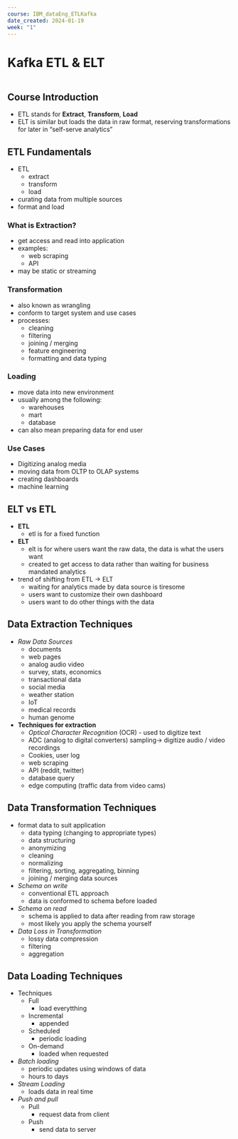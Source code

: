 ```yaml
---
course: IBM_dataEng_ETLKafka
date_created: 2024-01-19
week: "1"
---
```

# Kafka ETL & ELT
```toc
```

## Course Introduction
- ETL stands for **Extract**, **Transform**, **Load**
- ELT is similar but loads the data in raw format, reserving transformations for later in “self-serve analytics”

## ETL Fundamentals
- ETL
	- extract 
	- transform
	- load
- curating data from multiple sources
- format and load
### What is Extraction?
- get access and read into application
- examples:
	- web scraping
	- API
- may be static or streaming
### Transformation
- also known as wrangling
- conform to target system and use cases
- processes:
	- cleaning
	- filtering
	- joining / merging
	- feature engineering
	- formatting and data typing
### Loading
- move data into new environment
- usually among the following:
	- warehouses
	- mart
	- database
- can also mean preparing data for end user

### Use Cases
- Digitizing analog media
- moving data from  OLTP to OLAP systems
- creating dashboards
- machine learning

## ELT vs ETL
- **ETL**
	- etl is for a fixed function
- **ELT**
	- elt is for where users want the raw data, the data is what the users want
	- created to get access to data rather than waiting for business mandated analytics
- trend of shifting from ETL → ELT
	- waiting for analytics made by data source is tiresome
	- users want to customize their own dashboard
	- users want to do other things with the data

## Data Extraction Techniques
- *Raw Data Sources*
	- documents
	- web pages
	- analog audio video
	- survey, stats, economics
	- transactional data
	- social media 
	- weather station
	- IoT
	- medical records
	- human genome
- **Techniques for extraction**
	- *Optical Character Recognition* (OCR) - used to digitize text
	- ADC (analog to digital converters) sampling→ digitize audio / video recordings 
	- Cookies, user log
	- web scraping
	- API (reddit, twitter)
	- database query
	- edge computing (traffic data from video cams)
## Data Transformation Techniques
- format data to suit application
	- data typing (changing to appropriate types)
	- data structuring
	- anonymizing
	- cleaning
	- normalizing
	- filtering, sorting, aggregating, binning
	- joining / merging data sources
- *Schema on write*
	- conventional ETL approach
	- data is conformed to schema before loaded
- *Schema on read*
	- schema is applied to data after reading from raw storage
	- most likely you apply the schema yourself
- *Data Loss in Transformation*
	- lossy data compression
	- filtering
	- aggregation
## Data Loading Techniques
- Techniques
	- Full
		- load everytthing
	- Incremental
		- appended
	- Scheduled
		- periodic loading
	- On-demand
		- loaded when requested
- *Batch loading*
	- periodic updates using windows of data 
	- hours to days
- *Stream Loading*
	- loads data in real time
- *Push and pull*
	- Pull
		- request data from client
	- Push
		- send data to server